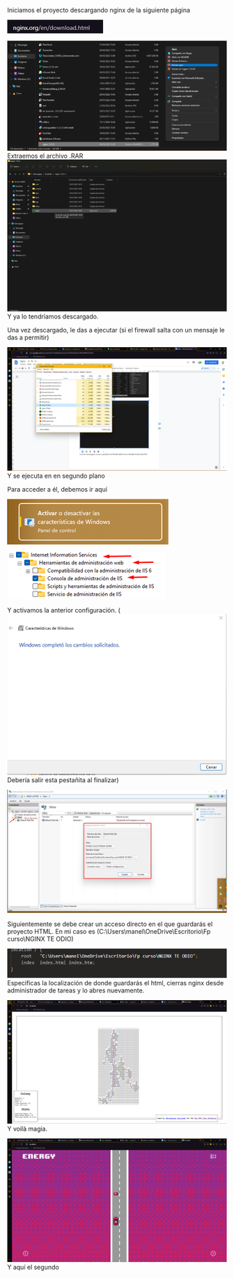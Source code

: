 Iniciamos el proyecto descargando nginx de la siguiente página

![](images/image8.png)

![](images/image5.png)Extraemos el archivo .RAR![](images/image9.png)Y ya lo tendríamos descargado.

Una vez descargado, le das a ejecutar (si el firewall salta con un mensaje le das a permitir)

![](images/image10.png)Y se ejecuta en en segundo plano

Para acceder a él, debemos ir aquí

![](images/image1.png)

![](images/image2.png)

Y activamos la anterior configuración. (![](images/image4.png)Debería salir esta pestañita al finalizar)

![](images/image11.png)

Siguientemente se debe crear un acceso directo en el que guardarás el proyecto HTML. En mi caso es (C:\\Users\\manel\\OneDrive\\Escritorio\\Fp curso\\NGINX TE ODIO)

![](images/image3.png)Especificas la localización de donde guardarás el html, cierras nginx desde administrador de tareas y lo abres nuevamente.

![](images/image7.png)Y voilà magia.

![](images/image6.png)Y aquí el segundo
